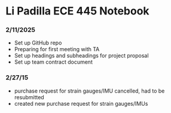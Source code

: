 # Li Padilla ECE 445 Notebook
### 2/11/2025
- Set up GitHub repo
- Preparing for first meeting with TA 
- Set up headings and subheadings for project proposal
- Set up team contract document

### 2/27/15
- purchase request for strain gauges/IMU cancelled, had to be resubmitted
- created new purchase request for strain gauges/IMUs
